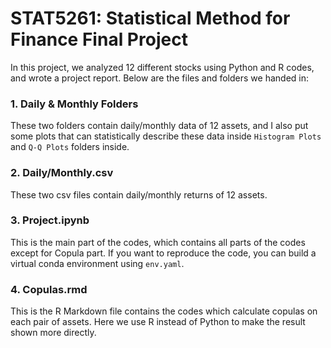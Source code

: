 # STAT5261: Statistical Method for Finance Final Project

In this project, we analyzed 12 different stocks using Python and R codes, and wrote a project report. Below are the files and folders we handed in:

### 1. Daily & Monthly Folders

These two folders contain daily/monthly data of 12 assets, and I also put some plots that can statistically describe these data inside `Histogram Plots` and `Q-Q Plots` folders inside.

### 2. Daily/Monthly.csv

These two csv files contain daily/monthly returns of 12 assets.

### 3. Project.ipynb

This is the main part of the codes, which contains all parts of the codes except for Copula part. If you want to reproduce the code, you can build a virtual conda environment using `env.yaml`.

### 4. Copulas.rmd

This is the R Markdown file contains the codes which calculate copulas on each pair of assets. Here we use R instead of Python to make the result shown more directly.
